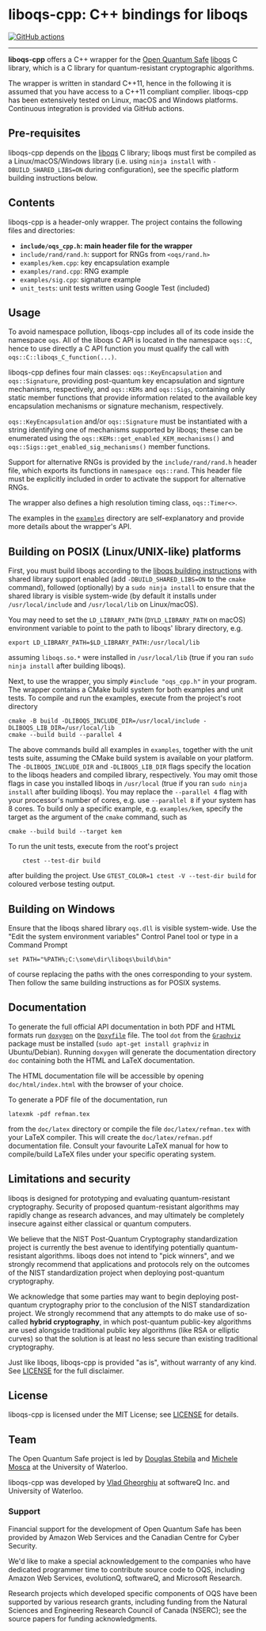 liboqs-cpp: C++ bindings for liboqs
===================================

[![GitHub actions](https://github.com/open-quantum-safe/liboqs-cpp/actions/workflows/cmake.yml/badge.svg)](https://github.com/open-quantum-safe/liboqs-cpp/actions)

---

**liboqs-cpp** offers a C++ wrapper for
the [Open Quantum Safe](https://openquantumsafe.org/) [liboqs](https://github.com/open-quantum-safe/liboqs/)
C library, which is a C library for quantum-resistant cryptographic algorithms.

The wrapper is written in standard C++11, hence in the following it is assumed
that you have access to a C++11 compliant complier. liboqs-cpp has been
extensively tested on Linux, macOS and Windows platforms. Continuous integration
is provided via GitHub actions.

## Pre-requisites

liboqs-cpp depends on the [liboqs](https://github.com/open-quantum-safe/liboqs)
C library; liboqs must first be compiled as a Linux/macOS/Windows library (i.e.
using `ninja install` with `-DBUILD_SHARED_LIBS=ON` during configuration), see
the specific platform building instructions below.

Contents
--------

liboqs-cpp is a header-only wrapper. The project contains the following files
and directories:

- **`include/oqs_cpp.h`: main header file for the wrapper**
- `include/rand/rand.h`: support for RNGs from `<oqs/rand.h>`
- `examples/kem.cpp`: key encapsulation example
- `examples/rand.cpp`: RNG example
- `examples/sig.cpp`: signature example
- `unit_tests`: unit tests written using Google Test (included)

Usage
-----

To avoid namespace pollution, liboqs-cpp includes all of its code inside the
namespace `oqs`. All of the liboqs C API is located in the namespace `oqs::C`,
hence to use directly a C API function you must qualify the call
with `oqs::C::liboqs_C_function(...)`.

liboqs-cpp defines four main classes: `oqs::KeyEncapsulation`
and `oqs::Signature`, providing post-quantum key encapsulation and signture
mechanisms, respectively, and
`oqs::KEMs` and `oqs::Sigs`, containing only static member functions that
provide information related to the available key encapsulation mechanisms or
signature mechanism, respectively.

`oqs::KeyEncapsulation` and/or `oqs::Signature` must be instantiated with a
string identifying one of mechanisms supported by liboqs; these can be
enumerated using the `oqs::KEMs::get_enabled_KEM_mechanisms()`
and `oqs::Sigs::get_enabled_sig_mechanisms()` member functions.

Support for alternative RNGs is provided by the `include/rand/rand.h` header
file, which exports its functions in `namespace oqs::rand`. This header file
must be explicitly included in order to activate the support for alternative
RNGs.

The wrapper also defines a high resolution timing class, `oqs::Timer<>`.

The examples in
the [`examples`](https://github.com/open-quantum-safe/liboqs-cpp/tree/main/examples)
directory are self-explanatory and provide more details about the wrapper's API.

Building on POSIX (Linux/UNIX-like) platforms
---------------------------------------------

First, you must build liboqs according to
the [liboqs building instructions](https://github.com/open-quantum-safe/liboqs#linuxmacos)
with shared library support enabled (add `-DBUILD_SHARED_LIBS=ON` to the `cmake`
command), followed (optionally) by a `sudo ninja install` to ensure that the
shared library is visible system-wide (by default it installs
under `/usr/local/include` and `/usr/local/lib` on Linux/macOS).

You may need to set the `LD_LIBRARY_PATH` (`DYLD_LIBRARY_PATH` on macOS)
environment variable to point to the path to liboqs' library directory, e.g.

```shell
export LD_LIBRARY_PATH=$LD_LIBRARY_PATH:/usr/local/lib
```

assuming `liboqs.so.*` were installed in `/usr/local/lib` (true if you
ran `sudo ninja install` after building liboqs).

Next, to use the wrapper, you simply `#include "oqs_cpp.h"` in your program. The
wrapper contains a CMake build system for both examples and unit tests. To
compile and run the examples, execute from the project's root directory

```shell
cmake -B build -DLIBOQS_INCLUDE_DIR=/usr/local/include -DLIBOQS_LIB_DIR=/usr/local/lib
cmake --build build --parallel 4
```

The above commands build all examples in `examples`, together with the unit
tests suite, assuming the CMake build system is available on your platform.
The `-DLIBOQS_INCLUDE_DIR` and `-DLIBOQS_LIB_DIR` flags specify the location to
the liboqs headers and compiled library, respectively. You may omit those flags
in case you installed liboqs in `/usr/local` (true if you
ran `sudo ninja install` after building liboqs). You may replace
the `--parallel 4` flag with your processor's number of cores, e.g.
use `--parallel 8` if your system has 8 cores. To build only a specific example,
e.g. `examples/kem`, specify the target as the argument of the `cmake` command,
such as

```shell
cmake --build build --target kem
```

To run the unit tests, execute from the root's project

```shell
	ctest --test-dir build
```

after building the project. Use `GTEST_COLOR=1 ctest -V --test-dir build` for
coloured verbose testing output.

Building on Windows
-------------------

Ensure that the liboqs shared library `oqs.dll` is visible system-wide. Use
the "Edit the system environment variables" Control Panel tool or type in a
Command Prompt

```shell
set PATH="%PATH%;C:\some\dir\liboqs\build\bin"
```

of course replacing the paths with the ones corresponding to your system. Then
follow the same building instructions as for POSIX systems.

Documentation
-------------
To generate the full official API documentation in both PDF and HTML formats run
[`doxygen`](http://www.doxygen.nl) on
the [`Doxyfile`](https://github.com/open-quantum-safe/liboqs-cpp/blob/main/Doxyfile)
file. The tool `dot` from the [`Graphviz`](https://www.graphviz.org) package
must be installed (`sudo apt-get install graphviz` in Ubuntu/Debian).
Running `doxygen` will generate the documentation directory `doc` containing
both the HTML and LaTeX documentation.

The HTML documentation file will be accessible by opening `doc/html/index.html`
with the browser of your choice.

To generate a PDF file of the documentation, run

```shell
latexmk -pdf refman.tex
```

from the `doc/latex` directory or compile the file `doc/latex/refman.tex` with
your LaTeX compiler. This will create the `doc/latex/refman.pdf` documentation
file. Consult your favourite LaTeX manual for how to compile/build LaTeX files
under your specific operating system.

Limitations and security
------------------------

liboqs is designed for prototyping and evaluating quantum-resistant
cryptography. Security of proposed quantum-resistant algorithms may rapidly
change as research advances, and may ultimately be completely insecure against
either classical or quantum computers.

We believe that the NIST Post-Quantum Cryptography standardization project is
currently the best avenue to identifying potentially quantum-resistant
algorithms. liboqs does not intend to "pick winners", and we strongly recommend
that applications and protocols rely on the outcomes of the NIST standardization
project when deploying post-quantum cryptography.

We acknowledge that some parties may want to begin deploying post-quantum
cryptography prior to the conclusion of the NIST standardization project. We
strongly recommend that any attempts to do make use of so-called **hybrid
cryptography**, in which post-quantum public-key algorithms are used alongside
traditional public key algorithms (like RSA or elliptic curves) so that the
solution is at least no less secure than existing traditional cryptography.

Just like liboqs, liboqs-cpp is provided "as is", without warranty of any kind.
See [LICENSE](https://github.com/open-quantum-safe/liboqs-cpp/blob/main/LICENSE)
for the full disclaimer.

License
-------

liboqs-cpp is licensed under the MIT License;
see [LICENSE](https://github.com/open-quantum-safe/liboqs-cpp/blob/main/LICENSE)
for details.

Team
----

The Open Quantum Safe project is led
by [Douglas Stebila](https://www.douglas.stebila.ca/research/)
and [Michele Mosca](http://faculty.iqc.uwaterloo.ca/mmosca/) at the University
of Waterloo.

liboqs-cpp was developed by [Vlad Gheorghiu](http://vsoftco.github.io) at
softwareQ Inc. and University of Waterloo.

### Support

Financial support for the development of Open Quantum Safe has been provided by
Amazon Web Services and the Canadian Centre for Cyber Security.

We'd like to make a special acknowledgement to the companies who have dedicated
programmer time to contribute source code to OQS, including Amazon Web Services,
evolutionQ, softwareQ, and Microsoft Research.

Research projects which developed specific components of OQS have been supported
by various research grants, including funding from the Natural Sciences and
Engineering Research Council of Canada (NSERC); see the source papers for
funding acknowledgments.

